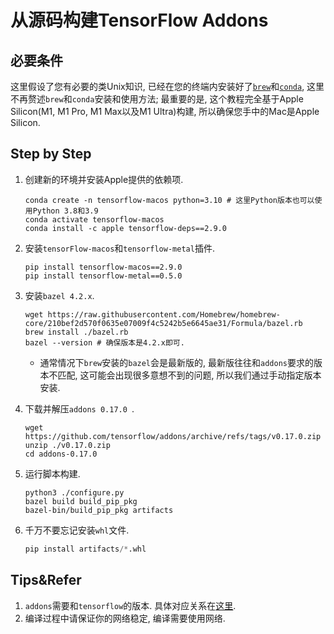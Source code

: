 # 从源码构建TensorFlow Addons

## 必要条件

这里假设了您有必要的类Unix知识, 已经在您的终端内安装好了[`brew`](https://brew.sh)和[`conda`](https://github.com/conda-forge/miniforge), 这里不再赘述`brew`和`conda`安装和使用方法; 最重要的是, 这个教程完全基于Apple Silicon(M1, M1 Pro, M1 Max以及M1 Ultra)构建, 所以确保您手中的Mac是Apple Silicon.

## Step by Step

1. 创建新的环境并安装Apple提供的依赖项.

   ```shell
   conda create -n tensorflow-macos python=3.10 # 这里Python版本也可以使用Python 3.8和3.9
   conda activate tensorflow-macos
   conda install -c apple tensorflow-deps==2.9.0
   ```

2. 安装`tensorFlow-macos`和`tensorflow-metal`插件.

   ```shell
   pip install tensorflow-macos==2.9.0
   pip install tensorflow-metal==0.5.0
   ```

3. 安装`bazel 4.2.x`.

   ```shell
   wget https://raw.githubusercontent.com/Homebrew/homebrew-core/210bef2d570f0635e07009f4c5242b5e6645ae31/Formula/bazel.rb
   brew install ./bazel.rb
   bazel --version # 确保版本是4.2.x即可.
   ```

   * 通常情况下`brew`安装的`bazel`会是最新版的, 最新版往往和`addons`要求的版本不匹配, 这可能会出现很多意想不到的问题, 所以我们通过手动指定版本安装.

4. 下载并解压`addons 0.17.0 `.

   ```shell
   wget https://github.com/tensorflow/addons/archive/refs/tags/v0.17.0.zip
   unzip ./v0.17.0.zip
   cd addons-0.17.0
   ```

5. 运行脚本构建.

   ```shell
   python3 ./configure.py
   bazel build build_pip_pkg
   bazel-bin/build_pip_pkg artifacts
   ```

6. 千万不要忘记安装`whl`文件.

   ```python
   pip install artifacts/*.whl
   ```

## Tips&Refer

1. `addons`需要和`tensorflow`的版本. 具体对应关系在[这里](https://github.com/tensorflow/addons/blob/a5cd76d341c594f464a5c9be8e572ed5bd3f3b8b/README.md?plain=1#L80).
2. 编译过程中请保证你的网络稳定, 编译需要使用网络.
